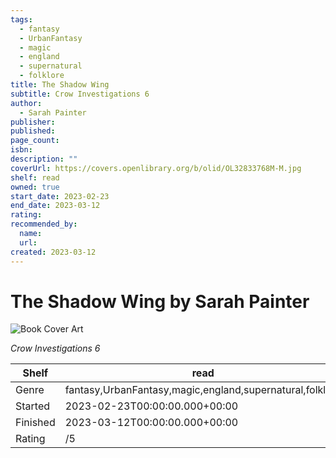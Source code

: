```yaml
---
tags:
  - fantasy
  - UrbanFantasy
  - magic
  - england
  - supernatural
  - folklore
title: The Shadow Wing
subtitle: Crow Investigations 6
author:
  - Sarah Painter
publisher:
published:
page_count:
isbn:
description: ""
coverUrl: https://covers.openlibrary.org/b/olid/OL32833768M-M.jpg
shelf: read
owned: true
start_date: 2023-02-23
end_date: 2023-03-12
rating:
recommended_by:
  name:
  url:
created: 2023-03-12
---
```


# The Shadow Wing by Sarah Painter

![Book Cover Art](https://covers.openlibrary.org/b/olid/OL32833768M-M.jpg)

_Crow Investigations 6_

| Shelf | read |
| --- | --- |
| Genre | fantasy,UrbanFantasy,magic,england,supernatural,folklore |
| Started | 2023-02-23T00:00:00.000+00:00 |
| Finished | 2023-03-12T00:00:00.000+00:00 |
| Rating | /5 |

